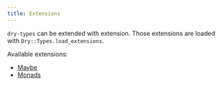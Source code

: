 ```yaml
---
title: Extensions
---
```


`dry-types` can be extended with extension. Those extensions are loaded with `Dry::Types.load_extensions`.

Available extensions:

- [Maybe](docs::extensions/maybe)
- [Monads](docs::extensions/monads)
